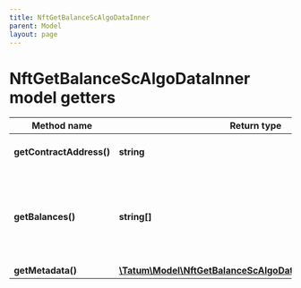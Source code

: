```yaml
---
title: NftGetBalanceScAlgoDataInner
parent: Model
layout: page
---
```


# NftGetBalanceScAlgoDataInner model getters

Method name | Return type | Description | Notes
------------ | ------------- | ------------- | -------------
**getContractAddress()** | **string** | The asset ID (the ID of the NFT) | [optional]
**getBalances()** | **string[]** | The array returning <code>1</code> to indicate that the NFT with the specified ID exists | [optional]
**getMetadata()** | [**\Tatum\Model\NftGetBalanceScAlgoDataInnerMetadataInner[]**](../NftGetBalanceScAlgoDataInnerMetadataInner) |  | [optional]

